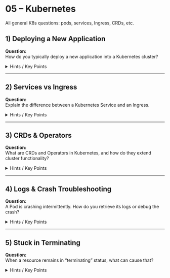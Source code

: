 # 05 – Kubernetes

All general K8s questions: pods, services, Ingress, CRDs, etc.

## 1) Deploying a New Application
**Question:**  
How do you typically deploy a new application into a Kubernetes cluster?

<details>
  <summary>Hints / Key Points</summary>

  - Create YAML manifests (Deployment, Service) or use Helm.
  - `kubectl apply -f` or `helm install`.
  - Proper namespace, resource requests, etc.
</details>

---

## 2) Services vs Ingress
**Question:**  
Explain the difference between a Kubernetes Service and an Ingress.

<details>
  <summary>Hints / Key Points</summary>

  - **Service**: stable networking endpoint for pods.  
  - **Ingress**: higher-level routing, can handle HTTP/HTTPS routes and offload traffic to the right Service.
</details>

---

## 3) CRDs & Operators
**Question:**  
What are CRDs and Operators in Kubernetes, and how do they extend cluster functionality?

<details>
  <summary>Hints / Key Points</summary>

  - **CRD**: custom resource definition, letting you define new resource types.
  - **Operator**: a controller that watches CRDs and automates complex app lifecycles.
</details>

---

## 4) Logs & Crash Troubleshooting
**Question:**  
A Pod is crashing intermittently. How do you retrieve its logs or debug the crash?

<details>
  <summary>Hints / Key Points</summary>

  - `kubectl logs <pod>` or `kubectl logs <pod> -p` for previous container logs.
  - `kubectl describe pod` for events.
  - Possibly a centralized logging solution (EFK stack, Loki, etc.).
</details>

---

## 5) Stuck in Terminating
**Question:**  
When a resource remains in “terminating” status, what can cause that?

<details>
  <summary>Hints / Key Points</summary>

  - Often finalizers are preventing deletion.
  - You may need to edit the resource and remove the finalizer or fix dependent resources first.
</details>

